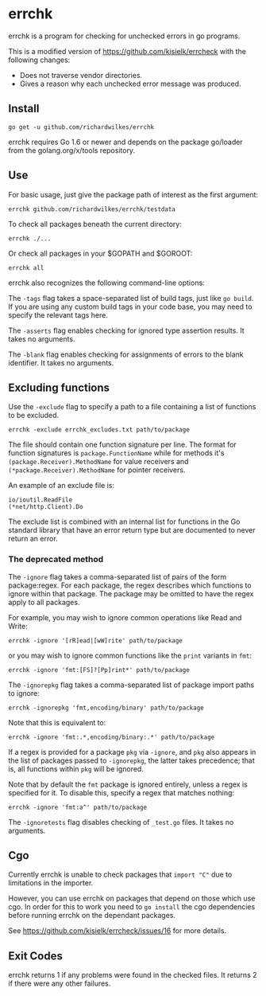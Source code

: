 # errchk

errchk is a program for checking for unchecked errors in go programs.

This is a modified version of https://github.com/kisielk/errcheck with the following changes:

- Does not traverse vendor directories.
- Gives a reason why each unchecked error message was produced.

## Install

    go get -u github.com/richardwilkes/errchk

errchk requires Go 1.6 or newer and depends on the package go/loader from the golang.org/x/tools repository.

## Use

For basic usage, just give the package path of interest as the first argument:

    errchk github.com/richardwilkes/errchk/testdata

To check all packages beneath the current directory:

    errchk ./...

Or check all packages in your $GOPATH and $GOROOT:

    errchk all

errchk also recognizes the following command-line options:

The `-tags` flag takes a space-separated list of build tags, just like `go
build`. If you are using any custom build tags in your code base, you may need
to specify the relevant tags here.

The `-asserts` flag enables checking for ignored type assertion results. It
takes no arguments.

The `-blank` flag enables checking for assignments of errors to the
blank identifier. It takes no arguments.


## Excluding functions

Use the `-exclude` flag to specify a path to a file containing a list of functions to
be excluded.

    errchk -exclude errchk_excludes.txt path/to/package

The file should contain one function signature per line. The format for function signatures is
`package.FunctionName` while for methods it's `(package.Receiver).MethodName` for value receivers
and `(*package.Receiver).MethodName` for pointer receivers.

An example of an exclude file is:

    io/ioutil.ReadFile
    (*net/http.Client).Do

The exclude list is combined with an internal list for functions in the Go standard library that
have an error return type but are documented to never return an error.


### The deprecated method

The `-ignore` flag takes a comma-separated list of pairs of the form package:regex.
For each package, the regex describes which functions to ignore within that package.
The package may be omitted to have the regex apply to all packages.

For example, you may wish to ignore common operations like Read and Write:

    errchk -ignore '[rR]ead|[wW]rite' path/to/package

or you may wish to ignore common functions like the `print` variants in `fmt`:

    errchk -ignore 'fmt:[FS]?[Pp]rint*' path/to/package

The `-ignorepkg` flag takes a comma-separated list of package import paths
to ignore:

    errchk -ignorepkg 'fmt,encoding/binary' path/to/package

Note that this is equivalent to:

    errchk -ignore 'fmt:.*,encoding/binary:.*' path/to/package

If a regex is provided for a package `pkg` via `-ignore`, and `pkg` also appears
in the list of packages passed to `-ignorepkg`, the latter takes precedence;
that is, all functions within `pkg` will be ignored.

Note that by default the `fmt` package is ignored entirely, unless a regex is
specified for it. To disable this, specify a regex that matches nothing:

    errchk -ignore 'fmt:a^' path/to/package

The `-ignoretests` flag disables checking of `_test.go` files. It takes
no arguments.

## Cgo

Currently errchk is unable to check packages that `import "C"` due to limitations
in the importer.

However, you can use errchk on packages that depend on those which use cgo. In
order for this to work you need to `go install` the cgo dependencies before running
errchk on the dependant packages.

See https://github.com/kisielk/errcheck/issues/16 for more details.

## Exit Codes

errchk returns 1 if any problems were found in the checked files.
It returns 2 if there were any other failures.
